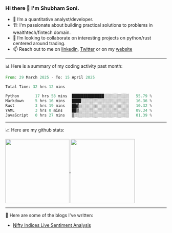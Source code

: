 ### Hi there 👋 I'm Shubham Soni.

- 🔭 I’m a quantitative analyst/developer.
- 🏗 I'm passionate about building practical solutions to problems in wealthtech/fintech domain.
- 👯 I’m looking to collaborate on interesting projects on python/rust centered around trading.
- 📫 Reach out to me on [linkedin](https://linkedin.com/in/shubxam), [Twitter](https://x.com/shubxam) or on my [website](https://shubxam.tech)

---

📊 Here is a summary of my coding activity past month:

<!--START_SECTION:waka-->

```rust
From: 29 March 2025 - To: 15 April 2025

Total Time: 32 hrs 12 mins

Python       17 hrs 58 mins  ██████████████░░░░░░░░░░░   55.79 %
Markdown     5 hrs 16 mins   ████░░░░░░░░░░░░░░░░░░░░░   16.36 %
Rust         3 hrs 19 mins   ██▓░░░░░░░░░░░░░░░░░░░░░░   10.32 %
YAML         3 hrs 0 mins    ██▒░░░░░░░░░░░░░░░░░░░░░░   09.34 %
JavaScript   0 hrs 27 mins   ▒░░░░░░░░░░░░░░░░░░░░░░░░   01.39 %
```

<!--END_SECTION:waka-->

---

📈 Here are my github stats:

<a href="https://github.com/shubxam">
  <img height=200 align="center" src="https://github-readme-stats.vercel.app/api/?username=shubxam&theme=dark&show=prs_merged_percentage&hide_rank=true&disable_animations=true&card_width=450" />
</a>
<a href="https://github.com/shubxam">
  <img height=200 align="center" src="https://github-readme-stats.vercel.app/api/top-langs/?username=shubxam&hide=HTML,CSS,Jupyter%20Notebook,Dart&size_weight=0.5&count_weight=0.5&hide_progress=true&card_width=100" />
</a>

---

📝 Here are some of the blogs I've written:

<!-- BLOG-POST-LIST:START -->
- [Nifty Indices Live Sentiment Analysis](https://shubxam.tech/nifty-indices-live-sentiment-analysis/)
<!-- BLOG-POST-LIST:END -->
